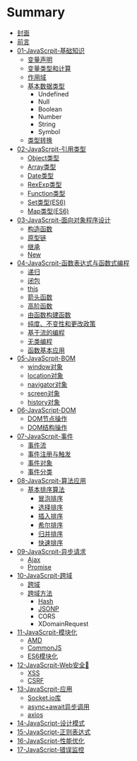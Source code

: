 # Summary

* [封面](README.md)
* [前言](INDEX.md)
* [01-JavaScrpit-基础知识](01/README.md)
  * [变量声明](01/bian-liang-sheng-ming.md)
  * [变量类型和计算](01/bian-liang-lei-xing-he-ji-suan.md)
  * [作用域](01/zuo-yong-yu.md)
  * [基本数据类型](01/shu-ju-lei-xing.md)
    * Undefined
    * Null
    * Boolean
    * Number
    * String
    * Symbol
  * [类型转换](01/lei-xing-zhuan-huan.md)
* [02-JavaScrpit-引用类型](02/README.md)
  * [Object类型](02/objectlei-xing.md)
  * [Array类型](02/arraylei-xing.md)
  * [Date类型](02/datelei-xing.md)
  * [RexExp类型](02/rexexplei-xing.md)
  * [Function类型](02/functionlei-xing.md)
  * [Set类型\(ES6\)](02/setlei-578b28-es6.md)
  * [Map类型\(ES6\)](02/maplei-578b28-es6.md)
* [03-JavaScrpit-面向对象程序设计](03/README.md)
  * [构造函数](03/gou-zao-han-shu.md)
  * [原型链](03/yuan-xing-lian.md)
  * [继承](03/ji-cheng.md)
  * [New](03/new.md)
* [04-JavaScrpit-函数表达式与函数式编程](04/README.md)
  * [递归](04/di-gui.md)
  * [闭包](04/bi-bao.md)
  * [this](04/this.md)
  * [箭头函数](04/jian-tou-han-shu.md)
  * [高阶函数](04/gao-jie-han-shu.md)
  * [由函数构建函数](04/you-han-shu-gou-jian-han-shu.md)
  * [纯度、不变性和更改政策](04/chun-du-3001-bu-bian-xing-he-geng-gai-zheng-ce.md)
  * [基于流的编程](04/ji-yu-liu-de-bian-cheng.md)
  * [无类编程](04/wu-lei-bian-cheng.md)
  * [函数基本应用](04/han-shu-ji-ben-ying-yong.md)
* [05-JavaScrpit-BOM](05/README.md)
  * [window对象](05/windowdui-xiang.md)
  * [location对象](05/locationdui-xiang.md)
  * [navigator对象](05/navigatordui-xiang.md)
  * [screen对象](05/screendui-xiang.md)
  * [history对象](05/historydui-xiang.md)
* [06-JavaScript-DOM](06/README.md)
  * [DOM节点操作](06/domjie-dian-cao-zuo.md)
  * [DOM结构操作](06/domjie-gou-cao-zuo.md)
* [07-JavaScrpit-事件](07/README.md)
  * [事件流](07/shi-jian-liu.md)
  * [事件注册与触发](07/shi-jian-zhu-ce-yu-hong-fa.md)
  * [事件对象](07/shi-jian-dui-xiang.md)
  * [事件分类](07/shi-jian-fen-lei.md)
* [08-JavaScrpit-算法应用](08/README.md)
  * [基本排序算法](08/ji-ben-pai-xu-suan-fa.md)
    * [冒泡排序](08/ji-ben-pai-xu-suan-fa/mao-pao-pai-xu.md)
    * [选择排序](08/ji-ben-pai-xu-suan-fa/xuan-ze-pai-xu.md)
    * [插入排序](08/ji-ben-pai-xu-suan-fa/cha-ru-pai-xu.md)
    * [希尔排序](08/ji-ben-pai-xu-suan-fa/xi-er-pai-xu.md)
    * [归并排序](08/ji-ben-pai-xu-suan-fa/gui-bing-pai-xu.md)
    * [快速排序](08/ji-ben-pai-xu-suan-fa/kuai-su-pai-xu.md)
* [09-JavaScrpit-异步请求](09/README.md)
  * [Ajax](09/ajax.md)
  * [Promise](09/promise.md)
* [10-JavaScrpit-跨域](10/README.md)
  * [跨域](10/kua-yu.md)
  * [跨域方法](10/kua-yu-fang-fa.md)
    * [Hash](10/kua-yu-fang-fa/hash.md)
    * [JSONP](10/kua-yu-fang-fa/jsonp.md)
    * CORS
    * XDomainRequest
* [11-JavaScrpit-模块化](11/README.md)
  * [AMD](11/amd.md)
  * [CommonJS](11/cmd.md)
  * [ES6模块化](11/es6mo-kuai-hua.md)
* [12-JavaScrpit-Web安全🔐](12/README.md)
  * [XSS](12/xss.md)
  * [CSRF](12/csrf.md)
* [13-JavaScrpit-应用](13/README.md)
  * [Socket.io库](13/socketio.md)
  * [async+await异步调用](13/async+awaityi-bu-diao-yong.md)
  * [axios](13/axios.md)
* [14-JavaScript-设计模式](14/README.md)
* [15-JavaScript-正则表达式](15/README.md)
* [16-JavaScript-性能优化](16/README.md)
* [17-JavaScript-错误监控](17/README.md)

